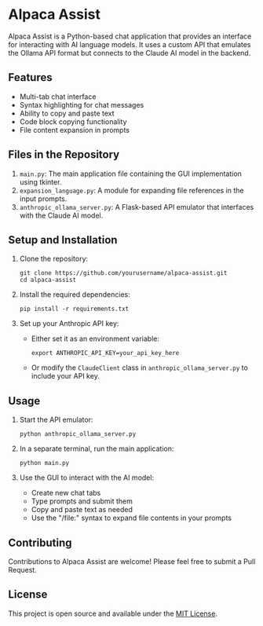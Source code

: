 # Alpaca Assist

Alpaca Assist is a Python-based chat application that provides an interface for interacting with AI language models. It uses a custom API that emulates the Ollama API format but connects to the Claude AI model in the backend.

## Features

- Multi-tab chat interface
- Syntax highlighting for chat messages
- Ability to copy and paste text
- Code block copying functionality
- File content expansion in prompts

## Files in the Repository

1. `main.py`: The main application file containing the GUI implementation using tkinter.
2. `expansion_language.py`: A module for expanding file references in the input prompts.
3. `anthropic_ollama_server.py`: A Flask-based API emulator that interfaces with the Claude AI model.

## Setup and Installation

1. Clone the repository:
   ```
   git clone https://github.com/yourusername/alpaca-assist.git
   cd alpaca-assist
   ```

2. Install the required dependencies:
   ```
   pip install -r requirements.txt
   ```

3. Set up your Anthropic API key:
   - Either set it as an environment variable:
     ```
     export ANTHROPIC_API_KEY=your_api_key_here
     ```
   - Or modify the `ClaudeClient` class in `anthropic_ollama_server.py` to include your API key.

## Usage

1. Start the API emulator:
   ```
   python anthropic_ollama_server.py
   ```

2. In a separate terminal, run the main application:
   ```
   python main.py
   ```

3. Use the GUI to interact with the AI model:
   - Create new chat tabs
   - Type prompts and submit them
   - Copy and paste text as needed
   - Use the "/file:" syntax to expand file contents in your prompts

## Contributing

Contributions to Alpaca Assist are welcome! Please feel free to submit a Pull Request.

## License

This project is open source and available under the [MIT License](LICENSE).
